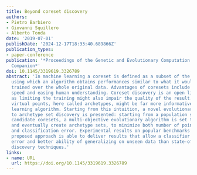 ```yaml
---
title: Beyond coreset discovery
authors:
- Pietro Barbiero
- Giovanni Squillero
- Alberto Tonda
date: '2019-07-01'
publishDate: '2024-12-17T18:33:40.689866Z'
publication_types:
- paper-conference
publication: '*Proceedings of the Genetic and Evolutionary Computation Conference
  Companion*'
doi: 10.1145/3319619.3326789
abstract: 'In machine learning a coreset is defined as a subset of the training set
  using which an algorithm obtains performances similar to what it would deliver if
  trained over the whole original data. Advantages of coresets include improving training
  speed and easing human understanding. Coreset discovery is an open line of research
  as limiting the training might also impair the quality of the result. Differently,
  virtual points, here called archetypes, might be far more informative for a machine
  learning algorithm. Starting from this intuition, a novel evolutionary approach
  to archetype set discovery is presented: starting from a population seeded with
  candidate coresets, a multi-objective evolutionary algorithm is set to modify them
  and eventually create archetype sets, to minimize both number of points in the set
  and classification error. Experimental results on popular benchmarks show that the
  proposed approach is able to deliver results that allow a classifier to obtain lower
  error and better ability of generalizing on unseen data than state-of-the-art coreset
  discovery techniques.'
links:
- name: URL
  url: https://doi.org/10.1145/3319619.3326789
---
```

